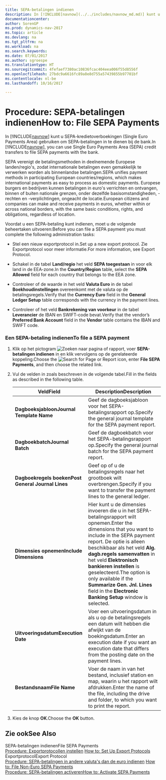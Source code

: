 ```yaml
---
title: SEPA-betalingen indienen
description: In [!INCLUDE[navnow](../../includes/navnow_md.md)] kunt u SEPA-kredietoverboekingen (Single Euro Payments Area) gebruiken om SEPA-betalingen in te dienen bij de bank.
documentationcenter: 
author: SorenGP
ms.prod: dynamics-nav-2017
ms.topic: article
ms.devlang: na
ms.tgt_pltfrm: na
ms.workload: na
ms.search.keywords: 
ms.date: 07/01/2017
ms.author: sgroespe
ms.translationtype: HT
ms.sourcegitcommit: 4fefaef7380ac10836fcac404eea006f55d8556f
ms.openlocfilehash: 27bdc9a6616fc89a8e8d755a57439855b97701bf
ms.contentlocale: nl-be
ms.lasthandoff: 10/16/2017

---
```

# <a name="how-to-file-sepa-payments"></a><span data-ttu-id="61cb6-103">Procedure: SEPA-betalingen indienen</span><span class="sxs-lookup"><span data-stu-id="61cb6-103">How to: File SEPA Payments</span></span>
<span data-ttu-id="61cb6-104">In [!INCLUDE[navnow](../../includes/navnow_md.md)] kunt u SEPA-kredietoverboekingen (Single Euro Payments Area) gebruiken om SEPA-betalingen in te dienen bij de bank.</span><span class="sxs-lookup"><span data-stu-id="61cb6-104">In [!INCLUDE[navnow](../../includes/navnow_md.md)], you can use Single Euro Payments Area (SEPA) credit transfers to file SEPA payments with the bank.</span></span>  
  
 <span data-ttu-id="61cb6-105">SEPA verenigt de betalingsmethoden in deelnemende Europese landen/regio's, zodat internationale betalingen even gemakkelijk te verwerken worden als binnenlandse betalingen.</span><span class="sxs-lookup"><span data-stu-id="61cb6-105">SEPA unifies payment methods in participating European countries/regions, which makes international payments as easy to process as domestic payments.</span></span> <span data-ttu-id="61cb6-106">Europese burgers en bedrijven kunnen betalingen in euro's verrichten en ontvangen, binnen of buiten nationale grenzen, onder dezelfde basisomstandigheden, -rechten en -verplichtingen, ongeacht de locatie.</span><span class="sxs-lookup"><span data-stu-id="61cb6-106">European citizens and companies can make and receive payments in euros, whether within or across national borders, with the same basic conditions, rights, and obligations, regardless of location.</span></span>  
  
 <span data-ttu-id="61cb6-107">Voordat u een SEPA-betaling kunt indienen, moet u de volgende beheertaken uitvoeren:</span><span class="sxs-lookup"><span data-stu-id="61cb6-107">Before you can file a SEPA payment you must complete the following administration tasks:</span></span>  
  
-   <span data-ttu-id="61cb6-108">Stel een nieuw exportprotocol in.</span><span class="sxs-lookup"><span data-stu-id="61cb6-108">Set up a new export protocol.</span></span> <span data-ttu-id="61cb6-109">Zie Exportprotocol voor meer informatie.</span><span class="sxs-lookup"><span data-stu-id="61cb6-109">For more information, see Export Protocol.</span></span>  
  
-   <span data-ttu-id="61cb6-110">Schakel in de tabel **Land/regio** het veld **SEPA toegestaan** in voor elk land in de EEA-zone.</span><span class="sxs-lookup"><span data-stu-id="61cb6-110">In the **Country/Region** table, select the **SEPA Allowed** field for each country that belongs to the EEA zone.</span></span>  
  
-   <span data-ttu-id="61cb6-111">Controleer of de waarde in het veld **Valuta Euro** in de tabel **Boekhoudinstellingen** overeenkomt met de valuta op de betalingsregels.</span><span class="sxs-lookup"><span data-stu-id="61cb6-111">Verify that the **Currency Euro** field in the **General Ledger Setup** table corresponds with the currency in the payment lines.</span></span>  
  
-   <span data-ttu-id="61cb6-112">Controleer of het veld **Bankrekening van voorkeur** in de tabel **Leverancier** de IBAN en SWIFT-code bevat.</span><span class="sxs-lookup"><span data-stu-id="61cb6-112">Verify that the vendor’s **Preferred Bank Account** field in the **Vendor** table contains the IBAN and SWIFT code.</span></span>  
  
### <a name="to-file-a-sepa-payment"></a><span data-ttu-id="61cb6-113">Een SEPA-betaling indienen</span><span class="sxs-lookup"><span data-stu-id="61cb6-113">To file a SEPA payment</span></span>  
  
1.  <span data-ttu-id="61cb6-114">Klik op het pictogram ![Zoeken naar pagina of rapport](media/ui-search/search_small.png "pictogram Zoeken naar pagina of rapport"), voer **SEPA-betalingen indienen** in en klik vervolgens op de gerelateerde koppeling.</span><span class="sxs-lookup"><span data-stu-id="61cb6-114">Choose the ![Search for Page or Report](media/ui-search/search_small.png "Search for Page or Report icon") icon, enter **File SEPA Payments**, and then choose the related link.</span></span>  
  
2.  <span data-ttu-id="61cb6-115">Vul de velden in zoals beschreven in de volgende tabel.</span><span class="sxs-lookup"><span data-stu-id="61cb6-115">Fill in the fields as described in the following table.</span></span>  
  
    |<span data-ttu-id="61cb6-116">Veld</span><span class="sxs-lookup"><span data-stu-id="61cb6-116">Field</span></span>|<span data-ttu-id="61cb6-117">Description</span><span class="sxs-lookup"><span data-stu-id="61cb6-117">Description</span></span>|  
    |---------------------------------|---------------------------------------|  
    |<span data-ttu-id="61cb6-118">**Dagboeksjabloon**</span><span class="sxs-lookup"><span data-stu-id="61cb6-118">**Journal Template Name**</span></span>|<span data-ttu-id="61cb6-119">Geef de dagboeksjabloon voor het SEPA-betalingsrapport op.</span><span class="sxs-lookup"><span data-stu-id="61cb6-119">Specify the general journal template for the SEPA payment report.</span></span>|  
    |<span data-ttu-id="61cb6-120">**Dagboekbatch**</span><span class="sxs-lookup"><span data-stu-id="61cb6-120">**Journal Batch**</span></span>|<span data-ttu-id="61cb6-121">Geef de dagboekbatch voor het SEPA-betalingsrapport op.</span><span class="sxs-lookup"><span data-stu-id="61cb6-121">Specify the general journal batch for the SEPA payment report.</span></span>|  
    |<span data-ttu-id="61cb6-122">**Dagboekregels boeken**</span><span class="sxs-lookup"><span data-stu-id="61cb6-122">**Post General Journal Lines**</span></span>|<span data-ttu-id="61cb6-123">Geef op of u de betalingsregels naar het grootboek wilt overbrengen.</span><span class="sxs-lookup"><span data-stu-id="61cb6-123">Specify if you want to transfer the payment lines to the general ledger.</span></span>|  
    |<span data-ttu-id="61cb6-124">**Dimensies opnemen**</span><span class="sxs-lookup"><span data-stu-id="61cb6-124">**Include Dimensions**</span></span>|<span data-ttu-id="61cb6-125">Hier kunt u de dimensies invoeren die u in het SEPA-betalingsrapport wilt opnemen.</span><span class="sxs-lookup"><span data-stu-id="61cb6-125">Enter the dimensions that you want to include in the SEPA payment report.</span></span> <span data-ttu-id="61cb6-126">De optie is alleen beschikbaar als het veld **Alg. dagb.regels samenvatten** in het veld **Elektronisch bankieren instellen** is geselecteerd.</span><span class="sxs-lookup"><span data-stu-id="61cb6-126">The option is only available if the **Summarize Gen. Jnl. Lines** field in the **Electronic Banking Setup** window is selected.</span></span>|  
    |<span data-ttu-id="61cb6-127">**Uitvoeringsdatum**</span><span class="sxs-lookup"><span data-stu-id="61cb6-127">**Execution Date**</span></span>|<span data-ttu-id="61cb6-128">Voer een uitvoeringsdatum in als u op de betalingsregels een datum wilt hebben die afwijkt van de boekingsdatum.</span><span class="sxs-lookup"><span data-stu-id="61cb6-128">Enter an execution date if you want an execution date that differs from the posting date on the payment lines.</span></span>|  
    |<span data-ttu-id="61cb6-129">**Bestandsnaam**</span><span class="sxs-lookup"><span data-stu-id="61cb6-129">**File Name**</span></span>|<span data-ttu-id="61cb6-130">Voer de naam in van het bestand, inclusief station en map, waarin u het rapport wilt afdrukken.</span><span class="sxs-lookup"><span data-stu-id="61cb6-130">Enter the name of the file, including the drive and folder, to which you want to print the report.</span></span>|  
  
3.  <span data-ttu-id="61cb6-131">Kies de knop **OK**.</span><span class="sxs-lookup"><span data-stu-id="61cb6-131">Choose the **OK** button.</span></span>  
  
## <a name="see-also"></a><span data-ttu-id="61cb6-132">Zie ook</span><span class="sxs-lookup"><span data-stu-id="61cb6-132">See Also</span></span>  
 <span data-ttu-id="61cb6-133">SEPA-betalingen indienen</span><span class="sxs-lookup"><span data-stu-id="61cb6-133">File SEPA Payments</span></span>   
 <span data-ttu-id="61cb6-134">[Procedure: Exportprotocollen instellen](how-to-set-up-export-protocols.md) </span><span class="sxs-lookup"><span data-stu-id="61cb6-134">[How to: Set Up Export Protocols](how-to-set-up-export-protocols.md) </span></span>  
 <span data-ttu-id="61cb6-135">Exportprotocol</span><span class="sxs-lookup"><span data-stu-id="61cb6-135">Export Protocol</span></span>   
 <span data-ttu-id="61cb6-136">[Procedure: SEPA-betalingen in andere valuta's dan de euro indienen](how-to-file-non-euro-sepa-payments.md) </span><span class="sxs-lookup"><span data-stu-id="61cb6-136">[How to: File Non-Euro SEPA Payments](how-to-file-non-euro-sepa-payments.md) </span></span>  
 [<span data-ttu-id="61cb6-137">Procedure: SEPA-betalingen activeren</span><span class="sxs-lookup"><span data-stu-id="61cb6-137">How to: Activate SEPA Payments</span></span>](how-to-activate-sepa-payments.md)
